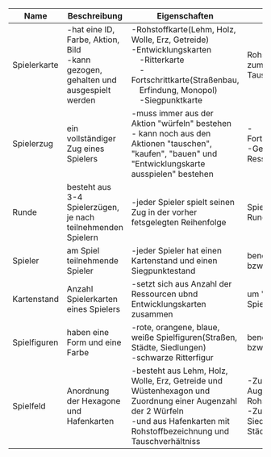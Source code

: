 | Name         	| Beschreibung 	| Eigenschaften                                                                                        	| Verwendung 	| Instanzen 	|
|--------------	|--------------	|------------------------------------------------------------------------------------------------------	|------------	|-----------	|
| Spielerkarte 	|    -hat eine ID, Farbe, Aktion, Bild <br/> -kann gezogen, gehalten und ausgespielt werden          	| -Rohstoffkarte(Lehm, Holz, Wolle, Erz, Getreide) <br />-Entwicklungskarten<br />&emsp;-Ritterkarte<br />&emsp;-Fortschrittkarte(Straßenbau, <br />&emsp;Erfindung, Monopol)<br />&emsp;-Siegpunktkarte|Rohstoffkarten werden zum Kaufen und Tauschen benötigt|-95 Rohstoffkarten<br />-25 Entwicklungskarten|
|Spielerzug           	|   ein vollständiger Zug eines Spielers         	|  -muss immer aus der Aktion "würfeln" bestehen<br />- kann noch aus den Aktionen "tauschen", "kaufen", "bauen" und "Entwicklungskarte ausspielen" bestehen|      -Fortschritt(Siegpunkte)<br />-Gewinn von Ressourcenkarten      	|   0-unendlich möglich      	|
|Runde|     besteht aus 3-4 Spielerzügen, je nach teilnehmenden Spielern       	|  -jeder Spieler spielt seinen Zug in der vorher fetsgelegten Reihenfolge<br />| Spiel besteht aus Runden|0-unendlich möglich    	|
|Spieler|   am Spiel teilnehmende Spieler|  -jeder Spieler hat einen Kartenstand und einen Siegpunktestand<br />| benötigt um Runde bzw. Spiel zu spielen|   1-4 |
|Kartenstand|   Anzahl Spielerkarten eines Spielers           	|  -setzt sich aus Anzahl der Ressourcen ubnd Entwicklungskarten zusammen<br />|um "Liquidität" eines Spielers darzustellen|   1-130      	|
|Spielfiguren| haben eine Form und eine Farbe|  -rote, orangene, blaue, weiße Spielfiguren(Straßen, Städte, Siedlungen)<br />-schwarze Ritterfigur| benötigt um Runde bzw. Spiel zu spielen|  4 Städte, 5 Siedlungen, 15 Straßen |
|Spielfeld|   Anordnung der Hexagone und Hafenkarten <br/> |  -besteht aus Lehm, Holz, Wolle, Erz, Getreide und Wüstenhexagon und Zuordnung einer Augenzahl der 2 Würfeln<br/>-und aus Hafenkarten mit Rohstoffbezeichnung und Tauschverhältniss| -Zuordnung Augenzahl und Rohstoff <br/>-Zuordnung Standort Siedlungen und Städten|   1 |
